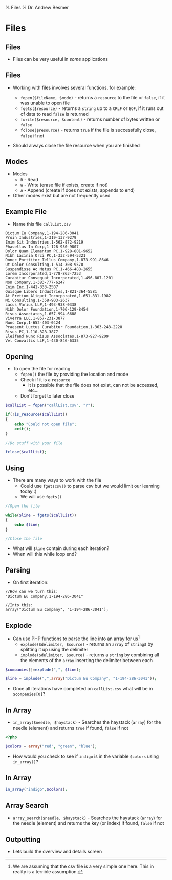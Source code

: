 % Files
% Dr. Andrew Besmer

# Files

## Files

* Files can be very useful in *some* applications

## Files

* Working with files involves several functions, for example:
	* `fopen($fileName, $mode)` - returns a `resource` to the file or `false`, if it was unable to open file
	* `fgets($resource)` - returns a `string` up to a `CRLF` or `EOF`, if it runs out of data to read `false` is returned
	* `fwrite($resource, $content)` - returns number of bytes written or `false`
	* `fclose($resource)` - returns `true` if the file is successfully close, `false` if not

* Should always close the file resource when you are finished

## Modes

* Modes
	* `R` - Read
	* `W` - Write (erase file if exists, create if not)
	* `A` - Append (create if does not exists, appends to end)
* Other modes exist but are not frequently used

## Example File

* Name this file `callList.csv`

```csv
Dictum Eu Company,1-194-286-3041
Proin Industries,1-319-137-9279
Enim Sit Industries,1-562-872-9219
Phasellus In Corp,1-128-930-9807
Dolor Quam Elementum PC,1-928-801-9652
Nibh Lacinia Orci PC,1-332-594-5321
Donec Porttitor Tellus Company,1-873-991-8646
Ut Dolor Consulting,1-514-308-9570
Suspendisse Ac Metus PC,1-466-488-2655
Lorem Incorporated,1-778-863-7253
Curabitur Consequat Incorporated,1-496-807-1201
Non Company,1-383-777-6247
Enim Inc,1-441-333-2507
Quisque Libero Industries,1-821-364-5581
At Pretium Aliquet Incorporated,1-651-831-1982
Mi Consulting,1-358-903-2637
Lacus Varius LLP,1-493-938-0338
Nibh Dolor Foundation,1-706-129-8454
Risus Associates,1-657-994-6688
Viverra LLC,1-857-231-3877
Nunc Corp,1-652-403-0424
Praesent Luctus Curabitur Foundation,1-363-243-2228
Risus PC,1-110-328-3877
Eleifend Nunc Risus Associates,1-873-927-9209
Vel Convallis LLP,1-430-846-6335
```

## Opening

* To open the file for reading
	* `fopen()` the file by providing the location and mode
	* Check if it is a `resource`
		* It is possible that the file does not exist, can not be accessed, etc...	
	* Don't forget to later close

```php
$callList = fopen("callList.csv", "r");

if(!is_resource($callList))
{
	echo "Could not open file";
	exit();
}

//Do stuff with your file

fclose($callList);
```

## Using

* There are many ways to work with the file
	* Could use `fgetscsv()` to parse csv but we would limit our learning today :)
	* We will use `fgets()`

```php
//Open the file

while($line = fgets($callList))
{
	echo $line;
}

//Close the file
``` 

* What will `$line` contain during each iteration?
* When will this while loop end?

## Parsing

* On first iteration:

```
//How can we turn this:
"Dictum Eu Company,1-194-286-3041"

//Into this:
array("Dictum Eu Company", "1-194-286-3041");
```

## Explode

* Can use PHP functions to parse the line into an array for us[^csvAssumption]
	* `explode($delimiter, $source)` - returns an `array` of `string`s by splitting it up using the delimiter
	* `implode($delimiter, $source)` - returns a `string` by combining all the elements of the `array` inserting the delimiter between each


```php
$companies[]=explode(",", $line);

$line = implode(",",array("Dictum Eu Company", "1-194-286-3041"));
```


* Once all iterations have completed on `callList.csv` what will be in `$companies[0]`?

[^csvAssumption]: We are assuming that the csv file is a very simple one here. This in reality is a terrible assumption.

## In Array

* `in_array($needle, $haystack)` - Searches the haystack (`array`) for the needle (element) and returns `true` if found, `false` if not

```php
<?php

$colors = array("red", "green", "blue");
```

* How would you check to see if `indigo` is in the variable `$colors` using `in_array()`?



## In Array
 
```php
in_array("indigo",$colors);
```

## Array Search

* `array_search($needle, $haystack)` - Searches the haystack (`array`) for the needle (element) and returns the key (or index) if found, `false` if not

## Outputting

* Lets build the overview and details screen

